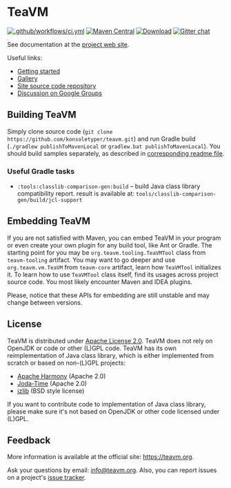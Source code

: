 # TeaVM

[![.github/workflows/ci.yml](https://github.com/konsoletyper/teavm/actions/workflows/ci.yml/badge.svg)](https://github.com/konsoletyper/teavm/actions/workflows/ci.yml)
[![Maven Central](https://maven-badges.herokuapp.com/maven-central/org.teavm/teavm-maven-plugin/badge.svg)](https://maven-badges.herokuapp.com/maven-central/org.teavm/teavm-maven-plugin) 
[![Download](https://teavm.org/maven/latestBadge.svg)](https://teavm.org/maven/_latest)
[![Gitter chat](https://img.shields.io/badge/gitter-join%20chat-green.svg)](https://gitter.im/teavm/Lobby)

See documentation at the [project web site](https://teavm.org/).

Useful links:

* [Getting started](https://teavm.org/docs/intro/getting-started.html)
* [Gallery](https://teavm.org/gallery.html)
* [Site source code repository](https://github.com/konsoletyper/teavm-site)
* [Discussion on Google Groups](https://groups.google.com/forum/#!forum/teavm)


## Building TeaVM

Simply clone source code (`git clone https://github.com/konsoletyper/teavm.git`)
and run Gradle build (`./gradlew publishToMavenLocal` or `gradlew.bat publishToMavenLocal`).
You should build samples separately, as described in [corresponding readme file](samples/README.md).


### Useful Gradle tasks

* `:tools:classlib-comparison-gen:build` &ndash; build Java class library compatibility report.
  result is available at: `tools/classlib-comparison-gen/build/jcl-support`


## Embedding TeaVM

If you are not satisfied with Maven, you can embed TeaVM in your program 
or even create your own plugin for any build tool, like Ant or Gradle.
The starting point for you may be `org.teavm.tooling.TeaVMTool` class from `teavm-tooling` artifact. 
You may want to go deeper and use `org.teavm.vm.TeaVM` from `teavm-core` artifact, learn how `TeaVMTool` initializes it. 
To learn how to use `TeaVMTool` class itself, find its usages across project source code. 
You most likely encounter Maven and IDEA plugins.
  
Please, notice that these APIs for embedding are still unstable and may change between versions.


## License
 
TeaVM is distributed under [Apache License 2.0](https://www.apache.org/licenses/LICENSE-2.0).
TeaVM does not rely on OpenJDK or code or other (L)GPL code.
TeaVM has its own reimplementation of Java class library, which is either implemented from scratch or
based on non-(L)GPL projects:

* [Apache Harmony](https://harmony.apache.org/) (Apache 2.0)
* [Joda-Time](https://github.com/JodaOrg/joda-time) (Apache 2.0)
* [jzlib](https://github.com/ymnk/jzlib) (BSD style license)

If you want to contribute code to implementation of Java class library, 
please make sure it's not based on OpenJDK or other code licensed under (L)GPL.


## Feedback

More information is available at the official site: https://teavm.org.

Ask your questions by email: info@teavm.org. Also, you can report issues on a project's
[issue tracker](https://github.com/konsoletyper/teavm/issues).
